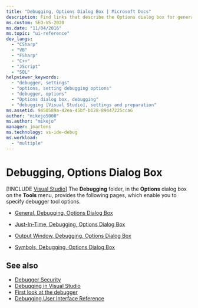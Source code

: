 ```yaml
---
title: "Debugging, Options Dialog Box | Microsoft Docs"
description: Find links that describe the Options dialog box for general debugging, just-in-time debugging, output window debugging, and symbol debugging in Visual Studio.
ms.custom: SEO-VS-2020
ms.date: "11/04/2016"
ms.topic: "ui-reference"
dev_langs:
  - "CSharp"
  - "VB"
  - "FSharp"
  - "C++"
  - "JScript"
  - "SQL"
helpviewer_keywords:
  - "debugger, settings"
  - "options, setting debugging options"
  - "debugger, options"
  - "Options dialog box, debugging"
  - "debugging [Visual Studio], settings and preparation"
ms.assetid: 9450589a-42ea-45bf-b128-89447225cca6
author: "mikejo5000"
ms.author: "mikejo"
manager: jmartens
ms.technology: vs-ide-debug
ms.workload:
  - "multiple"
---
```

# Debugging, Options Dialog Box

 [!INCLUDE [Visual Studio](~/includes/applies-to-version/vs-windows-only.md)]
The **Debugging** folder, in the **Options** dialog box on the **Tools** menu, provides the following pages, which enable you to specify debugger tool options.

- [General, Debugging, Options Dialog Box](../debugger/general-debugging-options-dialog-box.md)

- [Just-In-Time, Debugging, Options Dialog Box](../debugger/just-in-time-debugging-options-dialog-box.md)

- [Output Window, Debugging, Options Dialog Box](../debugger/output-window-debugging-options-dialog-box.md)

- [Symbols, Debugging, Options Dialog Box](../debugger/specify-symbol-dot-pdb-and-source-files-in-the-visual-studio-debugger.md)

## See also
- [Debugger Security](../debugger/debugger-security.md)
- [Debugging in Visual Studio](../debugger/index.yml)
- [First look at the debugger](../debugger/debugger-feature-tour.md)
- [Debugging User Interface Reference](../debugger/debugging-user-interface-reference.md)
